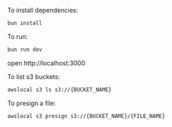 To install dependencies:
```sh
bun install
```

To run:
```sh
bun run dev
```

open http://localhost:3000

To list s3 buckets:
```sh
awslocal s3 ls s3://{BUCKET_NAME}
```

To presign a file:
```sh
awslocal s3 presign s3://{BUCKET_NAME}/{FILE_NAME}
```